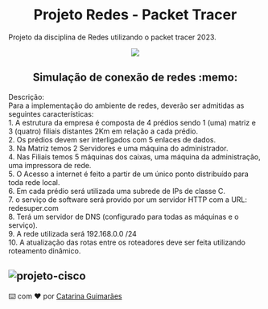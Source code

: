 <h1 align="center">
Projeto Redes - Packet Tracer 
</h1>

Projeto da disciplina de Redes utilizando o packet tracer 2023.

<div align="center">
  <img src="https://media4.giphy.com/media/v1.Y2lkPTc5MGI3NjExZGFhOGU1NTM2ZmVjNzIwMzI4YTRhNGIzZmQ1ZGQwOTNjZmYxNmIyZCZlcD12MV9pbnRlcm5hbF9naWZzX2dpZklkJmN0PWc/1msHsbhybB80DJZRoL/giphy.gif"/>
</div>

<h2 align="center"> Simulação de conexão de redes :memo: </h2>

<p>
Descrição:
<br>
Para a implementação do ambiente de redes, deverão ser admitidas as seguintes características:
<br>
1. A estrutura da empresa é composta de 4 prédios sendo 1 (uma) matriz e 3 (quatro) filiais distantes 2Km em relação a cada prédio. <br>
2. Os prédios devem ser interligados com 5 enlaces de dados. <br>
3. Na Matriz temos 2 Servidores e uma máquina do administrador. <br>
4. Nas Filiais temos 5 máquinas dos caixas, uma máquina da administração, uma impressora de rede. <br>
5. O Acesso a internet é feito a partir de um único ponto distribuído para toda rede local. <br>
6. Em cada prédio será utilizada uma subrede de IPs de classe C. <br>
7. o serviço de software será provido por um servidor HTTP com a URL: redesuper.com <br>
8. Terá um servidor de DNS (configurado para todas as máquinas e o serviço). <br>
9. A rede utilizada será 192.168.0.0 /24 <br>
10. A atualização das rotas entre os roteadores deve ser feita utilizando roteamento dinâmico. <br>
</p>

##
   ![projeto-cisco](https://github.com/CatarinaGuima/Projeto-Redes-Packet-Tracer/assets/110750750/de4ef7b6-fe51-4b81-b496-3becbbf11af8.png)
---
⌨️ com ❤️ por [Catarina Guimarães](https://github.com/catarinaguima) 
